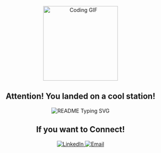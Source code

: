 <p align="center">
  <img src="https://media.tenor.com/QVC1Nmb9TwUAAAAi/coding.gif" alt="Coding GIF" width="200" height="200" ">
</p>


<h2 align='center'>
  Attention! You landed on a cool station!
</h2> 

<p align="center">
  <img src="https://readme-typing-svg.demolab.com/?lines=Full+Stack+Development;Exploring+realms+of+AI+and+ML;Creating+meaningful+applications&font=Fira%20Code&center=true&width=500&height=50&duration=4000&pause=1000" alt="README Typing SVG">
</p>

<h2 align='center'> 
  If you want to Connect!
</h2>

<p align="center">
  <a href="https://www.linkedin.com/in/jasmine-jayaswal-3b3181251/" target="_blank">
    <img src="https://img.shields.io/badge/LinkedIn-0077B5?style=for-the-badge&logo=linkedin&logoColor=white" alt="LinkedIn">
  </a>
  <a href="mailto:jasminej5220@gmail.com" target="_blank">
    <img src="https://img.shields.io/badge/Email-D14836?style=for-the-badge&logo=gmail&logoColor=white" alt="Email">
  </a>
</p>


